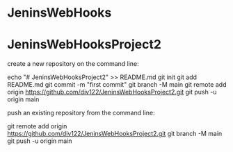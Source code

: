 # JeninsWebHooks
# JeninsWebHooksProject2

create a new repository on the command line:

echo "# JeninsWebHooksProject2" >> README.md
git init
git add README.md
git commit -m "first commit"
git branch -M main
git remote add origin https://github.com/div122/JeninsWebHooksProject2.git
git push -u origin main

push an existing repository from the command line:

git remote add origin https://github.com/div122/JeninsWebHooksProject2.git
git branch -M main
git push -u origin main
